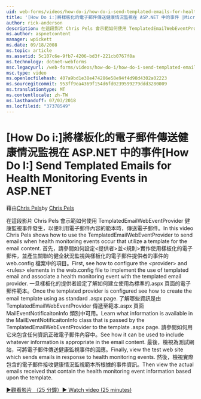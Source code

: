 ```yaml
---
uid: web-forms/videos/how-do-i/how-do-i-send-templated-emails-for-health-monitoring-events-in-aspnet
title: '[How Do i:]將樣板化的電子郵件傳送健康情況監視在 ASP.NET 中的事件 |Microsoft Docs'
author: rick-anderson
description: 在這段影片 Chris Pels 會示範如何使用 TemplatedEmailWebEventProvider 傳送電子郵件健康監視事件發生時，利用 t 的範本...
ms.author: aspnetcontent
manager: wpickett
ms.date: 09/18/2008
ms.topic: article
ms.assetid: 5c107c6e-9fb7-4206-bd3f-221cb0767f8a
ms.technology: dotnet-webforms
msc.legacyurl: /web-forms/videos/how-do-i/how-do-i-send-templated-emails-for-health-monitoring-events-in-aspnet
msc.type: video
ms.openlocfilehash: 407a9bd1e38e474286e58e94f4d98d4302a02223
ms.sourcegitcommit: 953ff9ea4369f154d6fd0239599279ddd3280009
ms.translationtype: MT
ms.contentlocale: zh-TW
ms.lasthandoff: 07/03/2018
ms.locfileid: "37378549"
---
```

<a name="how-do-i-send-templated-emails-for-health-monitoring-events-in-aspnet"></a><span data-ttu-id="34088-103">[How Do i:]將樣板化的電子郵件傳送健康情況監視在 ASP.NET 中的事件</span><span class="sxs-lookup"><span data-stu-id="34088-103">[How Do I:] Send Templated Emails for Health Monitoring Events in ASP.NET</span></span>
====================
<span data-ttu-id="34088-104">藉由[Chris Pels](https://twitter.com/chrispels)</span><span class="sxs-lookup"><span data-stu-id="34088-104">by [Chris Pels](https://twitter.com/chrispels)</span></span>

<span data-ttu-id="34088-105">在這段影片 Chris Pels 會示範如何使用 TemplatedEmailWebEventProvider 健康監視事件發生，以便利用電子郵件內容的範本時，傳送電子郵件。</span><span class="sxs-lookup"><span data-stu-id="34088-105">In this video Chris Pels shows how to use the TemplatedEmailWebEventProvider to send emails when health monitoring events occur that utilize a template for the email content.</span></span> <span data-ttu-id="34088-106">首先，請參閱如何設定&lt;提供者&gt;並&lt;規則&gt;實作使用樣板化的電子郵件，並產生關聯的健全狀況監視與樣板化的電子郵件提供者的事件的 web.config 檔案中的項目。</span><span class="sxs-lookup"><span data-stu-id="34088-106">First, see how to configure the &lt;provider&gt; and &lt;rules&gt; elements in the web.config file to implement the use of templated email and associate a health monitoring event with the templated email provider.</span></span> <span data-ttu-id="34088-107">一旦樣板化的提供者設定了解如何建立使用為標準的.aspx 頁面的電子郵件範本。</span><span class="sxs-lookup"><span data-stu-id="34088-107">Once the templated provider is configured see how to create the email template using as standard .aspx page.</span></span> <span data-ttu-id="34088-108">了解哪些資訊是由 TemplatedEmailWebEventProvider 傳遞至範本.aspx 頁面 MailEventNotificaitonInfo 類別中可用。</span><span class="sxs-lookup"><span data-stu-id="34088-108">Learn what information is available in the MailEventNotificaitonInfo class that is passed by the TemplatedEmailWebEventProvider to the template .aspx page.</span></span> <span data-ttu-id="34088-109">請參閱如何用它來包含任何資訊正確電子郵件內容中。</span><span class="sxs-lookup"><span data-stu-id="34088-109">See how it can be used to include whatever information is appropriate in the email content.</span></span> <span data-ttu-id="34088-110">最後，檢視為測試網站，可將電子郵件傳送健康監視事件的回應。</span><span class="sxs-lookup"><span data-stu-id="34088-110">Finally, view the test web site which sends emails in response to health monitoring events.</span></span> <span data-ttu-id="34088-111">然後，檢視實際包含的電子郵件接收健康情況監視範本所根據的事件資訊。</span><span class="sxs-lookup"><span data-stu-id="34088-111">Then view the actual emails received that contain the health monitoring event information based upon the template.</span></span>

[<span data-ttu-id="34088-112">&#9654;觀看影片 （25 分鐘）</span><span class="sxs-lookup"><span data-stu-id="34088-112">&#9654; Watch video (25 minutes)</span></span>](https://channel9.msdn.com/Blogs/ASP-NET-Site-Videos/how-do-i-send-templated-emails-for-health-monitoring-events-in-aspnet)
